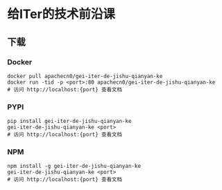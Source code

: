 # 给ITer的技术前沿课

## 下载

### Docker

```
docker pull apachecn0/gei-iter-de-jishu-qianyan-ke
docker run -tid -p <port>:80 apachecn0/gei-iter-de-jishu-qianyan-ke
# 访问 http://localhost:{port} 查看文档
```

### PYPI

```
pip install gei-iter-de-jishu-qianyan-ke
gei-iter-de-jishu-qianyan-ke <port>
# 访问 http://localhost:{port} 查看文档
```

### NPM

```
npm install -g gei-iter-de-jishu-qianyan-ke
gei-iter-de-jishu-qianyan-ke <port>
# 访问 http://localhost:{port} 查看文档
```